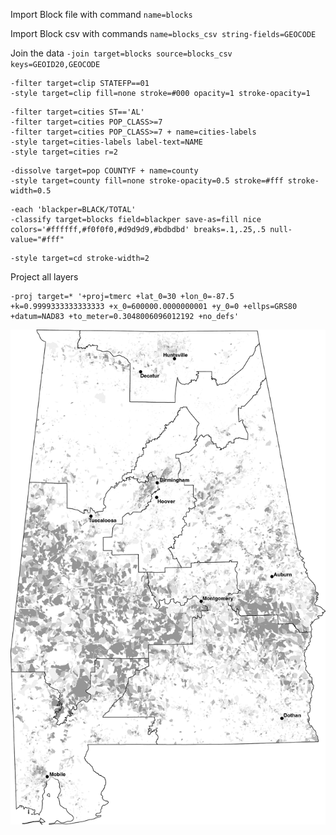 Import Block file with command `name=blocks`

Import Block csv with commands `name=blocks_csv string-fields=GEOCODE`

Join the data
`-join target=blocks source=blocks_csv keys=GEOID20,GEOCODE`

```
-filter target=clip STATEFP==01
-style target=clip fill=none stroke=#000 opacity=1 stroke-opacity=1
```

```
-filter target=cities ST=='AL'
-filter target=cities POP_CLASS>=7
-filter target=cities POP_CLASS>=7 + name=cities-labels
-style target=cities-labels label-text=NAME
-style target=cities r=2
```

```
-dissolve target=pop COUNTYF + name=county
-style target=county fill=none stroke-opacity=0.5 stroke=#fff stroke-width=0.5
```

```
-each 'blackper=BLACK/TOTAL'
-classify target=blocks field=blackper save-as=fill nice colors='#ffffff,#f0f0f0,#d9d9d9,#bdbdbd' breaks=.1,.25,.5 null-value="#fff"
```

```
-style target=cd stroke-width=2
```

Project all layers

```
-proj target=* '+proj=tmerc +lat_0=30 +lon_0=-87.5 +k=0.9999333333333333 +x_0=600000.0000000001 +y_0=0 +ellps=GRS80 +datum=NAD83 +to_meter=0.3048006096012192 +no_defs'
```

![](al.png)
